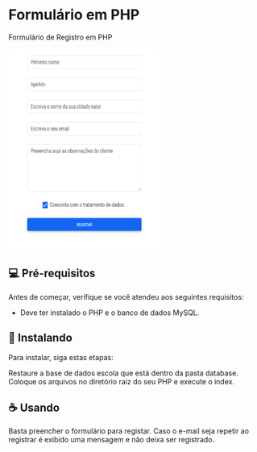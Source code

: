 # Formulário em PHP
Formulário de Registro em PHP

<img src="form-image.png" alt="Imagem do Formulário" width="300" height="400">

## 💻 Pré-requisitos

Antes de começar, verifique se você atendeu aos seguintes requisitos:
* Deve ter instalado o PHP e o banco de dados MySQL.


## 🚀 Instalando

Para instalar, siga estas etapas:

Restaure a base de dados escola que está dentro da pasta database.
Coloque os arquivos no diretório raiz do seu PHP e execute o index.


## ☕ Usando

Basta preencher o formulário para registar.
Caso o e-mail seja repetir ao registrar é exibido uma mensagem e não deixa ser registrado.


